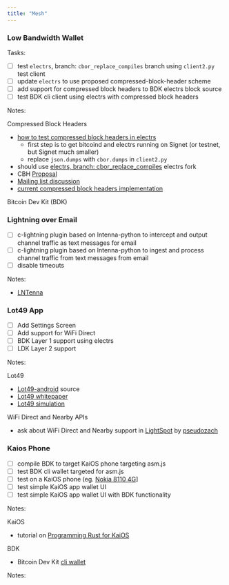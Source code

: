 ```yaml
---
title: "Mesh"
---
```


### Low Bandwidth Wallet

Tasks:

 - [ ] test `electrs`, branch: `cbor_replace_compiles` branch using `client2.py` test client
 - [ ] update `electrs` to use proposed compressed-block-header scheme
 - [ ] add support for compressed block headers to BDK electrs block source
 - [ ] test BDK cli client using electrs with compressed block headers
 
Notes:

Compressed Block Headers
* [how to test compressed block headers in electrs](https://gist.github.com/willcl-ark/89bd4731c6d074f5e98ac3332286926a)
  * first step is to get bitcoind and electrs running on Signet (or testnet, but Signet much smaller)
  * replace `json.dumps` with `cbor.dumps` in `client2.py`
* should use [electrs, branch: cbor_replace_compiles](https://github.com/remyers/electrs/tree/cbor_replace_compiles) electrs fork
* CBH [Proposal](https://github.com/willcl-ark/compressed-block-headers)
* [Mailing list discussion](https://lists.linuxfoundation.org/pipermail/bitcoin-dev/2020-May/017881.html)
* [current compressed block headers implementation](https://github.com/willcl-ark/compressed-block-headers/commits/modules)

Bitcoin Dev Kit (BDK)

### Lightning over Email
- [ ] c-lightning plugin based on lntenna-python to intercept and output channel traffic as text messages for email
- [ ] c-lightning plugin based on lntenna-python to ingest and process channel traffic from text messages from email
- [ ] disable timeouts

Notes:

* [LNTenna](https://github.com/willcl-ark/lntenna-python/tree/master)

### Lot49 App

- [ ] Add Settings Screen
- [ ] Add support for WiFi Direct
- [ ] BDK Layer 1 support using electrs
- [ ] LDK Layer 2 support

Notes:

Lot49
* [Lot49-android](https://github.com/remyers/lot49-android) source
* [Lot49 whitepaper](https://global-mesh-labs.gitbook.io/lot49/)
* [Lot49 simulation](https://github.com/remyers/lot49)

WiFi Direct and Nearby APIs
* ask about WiFi Direct and Nearby support in [LightSpot](https://play.google.com/store/apps/details?id=com.pseudozach.lightspot) by [pseudozach](https://github.com/pseudozach)

### Kaios Phone

- [ ] compile BDK to target KaiOS phone targeting asm.js
- [ ] test BDK cli wallet targeted for asm.js
- [ ] test on a KaiOS phone (eg. [Nokia 8110 4G](https://www.nokia.com/phones/en_int/nokia-8110-4g)]
- [ ] test simple KaiOS app wallet UI
- [ ] test simple KaiOS app wallet UI with BDK functionality

Notes:

KaiOS
* tutorial on [Programming Rust for KaiOS](http://ianrrees.github.io/2019/11/04/programming-for-kaios.html)

BDK
* Bitcoin Dev Kit [cli wallet](https://github.com/bitcoindevkit/bdk-cli)

Notes:
